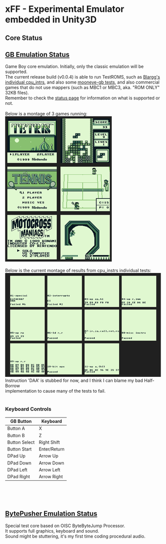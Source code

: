# xFF - Experimental Emulator embedded in Unity3D

## Core Status ##
## [GB Emulation Status](GB_Status.md) ##
Game Boy core emulation. Initially, only the classic emulation will be supported.  
The current release build (v0.0.4) is able to run TestROMS, such as [Blargg's  
individual cpu_intrs](http://gbdev.gg8.se/files/roms/blargg-gb-tests/), and also some [mooneye-gb tests](https://gekkio.fi/files/mooneye-gb/latest/), and also commercial games that do not use mappers (such as MBC1 or MBC3, aka. "ROM ONLY" 32KB files).  
Remember to check the [status page](GB_Status.md) for information on what is supported or not.
<br>
<br>
Below is a montage of 3 games running:
<br>
![First Games](sshots/GB/first_games.png)
<br>
<br>
Below is the current montage of results from cpu_instrs individual tests:
![Test ROM result](sshots/GB/cpu_instrs_individual.png)
<br>
Instruction 'DAA' is stubbed for now, and I think I can blame my bad Half-Borrow  
implementation to cause many of the tests to fail.
<br>
<br>
### Keyboard Controls ###
GB Button | Keyboard
----------|---------
Button A | X
Button B | Z
Button Select | Right Shift
Button Start | Enter/Return
DPad Up | Arrow Up
DPad Down | Arrow Down
DPad Left | Arrow Left
DPad Right | Arrow Right
<br>

<br>
<br>

## [BytePusher Emulation Status](BytePusher_Status.md) ##
Special test core based on OISC ByteByteJump Processor.  
It supports full graphics, keyboard and sound.  
Sound might be stuttering, it's my first time coding procedural audio.
